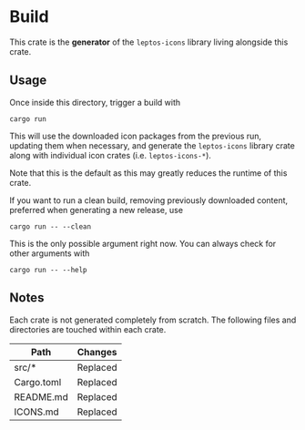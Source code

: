 # Build

This crate is the **generator** of the `leptos-icons` library living alongside this crate.

## Usage

Once inside this directory, trigger a build with

    cargo run

This will use the downloaded icon packages from the previous run, updating them when necessary, and generate the `leptos-icons` library crate along with individual icon crates (i.e. `leptos-icons-*`).

Note that this is the default as this may greatly reduces the runtime of this crate.

If you want to run a clean build, removing previously downloaded content, preferred when generating a new release, use

    cargo run -- --clean

This is the only possible argument right now. You can always check for other arguments with

    cargo run -- --help

## Notes

Each crate is not generated completely from scratch. The following files and directories are touched within each crate.

| Path       | Changes  |
| ---        | ---      |
| src/\*     | Replaced |
| Cargo.toml | Replaced |
| README.md  | Replaced |
| ICONS.md   | Replaced |
